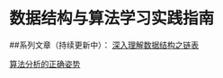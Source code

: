 # 数据结构与算法学习实践指南
##系列文章（持续更新中）：
[深入理解数据结构之链表](http://www.cnblogs.com/absfree/p/5463372.html)

[算法分析的正确姿势](http://www.cnblogs.com/absfree/p/5464779.html)
